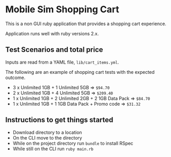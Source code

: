 # Mobile Sim Shopping Cart

This is a non GUI ruby application that provides a shopping cart experience. <br/>

Application runs well with ruby versions 2.x.

## Test Scenarios and total price

Inputs are read from a YAML file, `lib/cart_items.yml`.

The following are an example of shopping cart tests with the expected outcome.

* 3 x Unlimited 1GB + 1 Unlimited 5GB => `$94.70`
* 2 x Unlimited 1GB + 4 Unlimited 5GB => `$209.40`
* 1 x Unlimited 1GB + 2 Unlimited 2GB + 2 1GB Data Pack => `$84.70`
* 1 x Unlimited 1GB + 1 1GB Data Pack + Promo code => `$31.32`

## Instructions to get things started

* Download directory to a location
* On the CLI move to the directory
* While on the project directory run `bundle` to install RSpec
* While still on the CLI run `ruby main.rb`
